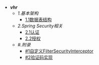 - ***vhr***
  - *1.基本架构*
    - [1.1数据表结构](/backend/OpenSourceProjs/vhr/vhr_1.md)
  - *2.Spring Security相关*
    - [2.1认证](/backend/OpenSourceProjs/vhr/vhr_2_ss.md)
    - [2.2授权](/backend/OpenSourceProjs/vhr/vhr_3_ss.md)
  - *#.附录*
    - [#1自定义FilterSecurityInterceptor](/backend/OpenSourceProjs/vhr/vhr_%231_ss.md)
    - [#2验证码实现](/backend/OpenSourceProjs/vhr/vhr_%232_ss.md)
